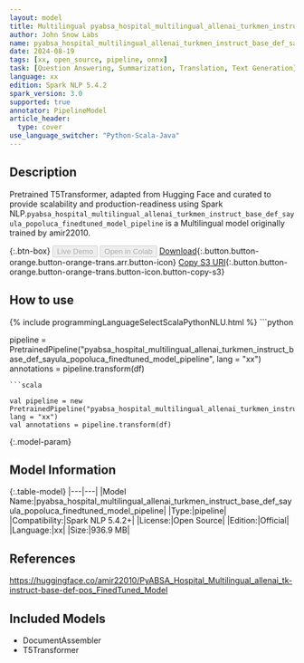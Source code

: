 ```yaml
---
layout: model
title: Multilingual pyabsa_hospital_multilingual_allenai_turkmen_instruct_base_def_sayula_popoluca_finedtuned_model_pipeline pipeline T5Transformer from amir22010
author: John Snow Labs
name: pyabsa_hospital_multilingual_allenai_turkmen_instruct_base_def_sayula_popoluca_finedtuned_model_pipeline
date: 2024-08-19
tags: [xx, open_source, pipeline, onnx]
task: [Question Answering, Summarization, Translation, Text Generation]
language: xx
edition: Spark NLP 5.4.2
spark_version: 3.0
supported: true
annotator: PipelineModel
article_header:
  type: cover
use_language_switcher: "Python-Scala-Java"
---
```


## Description

Pretrained T5Transformer, adapted from Hugging Face and curated to provide scalability and production-readiness using Spark NLP.`pyabsa_hospital_multilingual_allenai_turkmen_instruct_base_def_sayula_popoluca_finedtuned_model_pipeline` is a Multilingual model originally trained by amir22010.

{:.btn-box}
<button class="button button-orange" disabled>Live Demo</button>
<button class="button button-orange" disabled>Open in Colab</button>
[Download](https://s3.amazonaws.com/auxdata.johnsnowlabs.com/public/models/pyabsa_hospital_multilingual_allenai_turkmen_instruct_base_def_sayula_popoluca_finedtuned_model_pipeline_xx_5.4.2_3.0_1724053466432.zip){:.button.button-orange.button-orange-trans.arr.button-icon}
[Copy S3 URI](s3://auxdata.johnsnowlabs.com/public/models/pyabsa_hospital_multilingual_allenai_turkmen_instruct_base_def_sayula_popoluca_finedtuned_model_pipeline_xx_5.4.2_3.0_1724053466432.zip){:.button.button-orange.button-orange-trans.button-icon.button-copy-s3}

## How to use



<div class="tabs-box" markdown="1">
{% include programmingLanguageSelectScalaPythonNLU.html %}
```python

pipeline = PretrainedPipeline("pyabsa_hospital_multilingual_allenai_turkmen_instruct_base_def_sayula_popoluca_finedtuned_model_pipeline", lang = "xx")
annotations =  pipeline.transform(df)   

```
```scala

val pipeline = new PretrainedPipeline("pyabsa_hospital_multilingual_allenai_turkmen_instruct_base_def_sayula_popoluca_finedtuned_model_pipeline", lang = "xx")
val annotations = pipeline.transform(df)

```
</div>

{:.model-param}
## Model Information

{:.table-model}
|---|---|
|Model Name:|pyabsa_hospital_multilingual_allenai_turkmen_instruct_base_def_sayula_popoluca_finedtuned_model_pipeline|
|Type:|pipeline|
|Compatibility:|Spark NLP 5.4.2+|
|License:|Open Source|
|Edition:|Official|
|Language:|xx|
|Size:|936.9 MB|

## References

https://huggingface.co/amir22010/PyABSA_Hospital_Multilingual_allenai_tk-instruct-base-def-pos_FinedTuned_Model

## Included Models

- DocumentAssembler
- T5Transformer